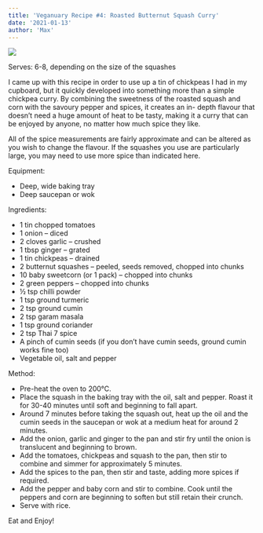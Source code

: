 ```yaml
---
title: 'Veganuary Recipe #4: Roasted Butternut Squash Curry'
date: '2021-01-13'
author: 'Max'
---
```


<img src="../images/roasted-butternut-squash-curry.png" style="max-width:100%;"/>


Serves: 6-8, depending on the size of the squashes

I came up with this recipe in order to use up a tin of chickpeas I had in my cupboard, but it
quickly developed into something more than a simple chickpea curry. By combining the
sweetness of the roasted squash and corn with the savoury pepper and spices, it creates an in-
depth flavour that doesn’t need a huge amount of heat to be tasty, making it a curry that can
be enjoyed by anyone, no matter how much spice they like.

All of the spice measurements are fairly approximate and can be altered as you wish to
change the flavour. If the squashes you use are particularly large, you may need to use more
spice than indicated here.

Equipment:
* Deep, wide baking tray
* Deep saucepan or wok

Ingredients:
* 1 tin chopped tomatoes
* 1 onion – diced
* 2 cloves garlic – crushed
* 1 tbsp ginger – grated
* 1 tin chickpeas – drained
* 2 butternut squashes – peeled, seeds removed, chopped into chunks
* 10 baby sweetcorn (or 1 pack) – chopped into chunks
* 2 green peppers – chopped into chunks
* ½ tsp chilli powder
* 1 tsp ground turmeric
* 2 tsp ground cumin
* 2 tsp garam masala
* 1 tsp ground coriander
* 2 tsp Thai 7 spice
* A pinch of cumin seeds (if you don’t have cumin seeds, ground cumin works fine too)
* Vegetable oil, salt and pepper

Method:
* Pre-heat the oven to 200°C.
* Place the squash in the baking tray with the oil, salt and pepper. Roast it for 30-40
minutes until soft and beginning to fall apart.
* Around 7 minutes before taking the squash out, heat up the oil and the cumin seeds in
the saucepan or wok at a medium heat for around 2 minutes.
* Add the onion, garlic and ginger to the pan and stir fry until the onion is translucent
and beginning to brown.
* Add the tomatoes, chickpeas and squash to the pan, then stir to combine and simmer
for approximately 5 minutes.
* Add the spices to the pan, then stir and taste, adding more spices if required.
* Add the pepper and baby corn and stir to combine. Cook until the peppers and corn
are beginning to soften but still retain their crunch.
* Serve with rice.

Eat and Enjoy!
